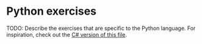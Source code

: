 # Python exercises

TODO: Describe the exercises that are specific to the Python language. For inspiration, check out the [C# version of this file][csharp-exercises].

[csharp-exercises]: ../../csharp/exercises/README.md
